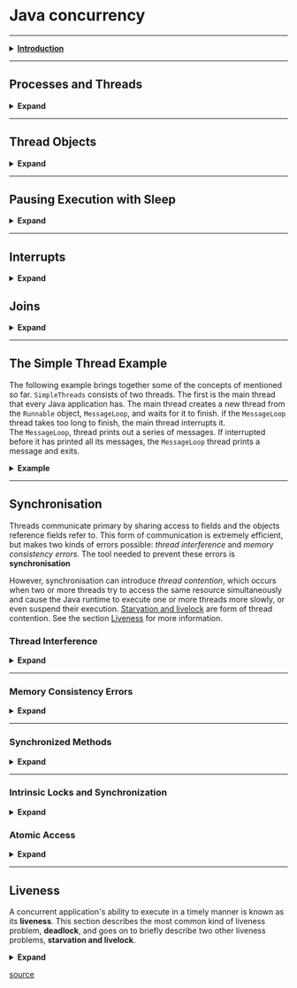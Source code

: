 <h1> Java concurrency </h1>

---
<details>
  <summary> <b><u>Introduction</u></b> </summary>
<p>
  Computer users take it for granted that their systems can do more than one thing at a time. They assume that they can
  continue to work in a word processor, while other applications download files, manage the print queue, and stream audio.
  Even a single application is often expected to do more than one thing at a time. For example, that streaming audio
  application must simultaneously read the digital audio off the network , decompress ir, manage playback, and update its
  display. Even the word processor should always be ready to respond to keyboard and mouse event, no matter how busy it is
  reformatting text or updating the display. Software that can do such things is known as concurrent software.
</p>
<p>
  The Java platform is designed from the ground up to support concurrent programming, with basic concurrency support in
  the Java programming language and the Java class libraries. Since version 5.0, the Java platform has also included
  high-level concurrency APIs. This lesson introduces the platform's basic concurrency support and summarizes some of the
  high-level APIs in the <code>java.util.concurrent</code> packages.
</p>
</details>

---

<h2>Processes and Threads</h2>
<details>

  <summary><b>Expand</b></summary>

<p>
  In concurrent programming, there are two basic units of execution: <b>processes</b> and <b>threads</b>
  Int the Java programming language, concurrent programming is mostly concerned with threads. However, processes are 
  also important.
</p>
<p>
  It's becoming more and more common for computer systems to have multiple processors or processors with multiple
  execution cores. This greatly enhances a system's capacity for concurrent execution of processes
  and threads - but concurrency is possible even on simple systems, without multiple processors or execution cores.
</p>
<H3>Processes</H3>
<p>
  A <b>process</b> has a self-contained execution environment. A process generally has a complete, private set of basic 
  <i>run-time resources</i>, in particular, each process has its own memory space.
</p>
<p>
  <b>Processes</b> are often seen as synonymous with programs or applications. However, what the user sees as a single
  application may in fact be a set of cooperating processes. To facilitate communication between processes, most operating
  systems support <i>Inter Process Communication</i> (IPC) resources, such as <b>pipes</b> and <b>sockets</b>. IPC is used not just
  for communication between processes on the same system, but processes on different systems.
</p>
<p>
  Most implementations of the Java virtual machine run as a single process. A java application can create additional
  processes using a <a href="https://docs.oracle.com/javase/8/docs/api/java/lang/ProcessBuilder.html">ProcessBuilder</a>
  object. <br>
</p>
<h3>Threads</h3>
<p>
  <b>Threads</b> are sometimes called <i>lightweight processes</i>. Both <b>processes</b> and <b>threads</b> provide an execution environment,
  but creating a new thread requires fewer resources than creating a new process. <b>Threads</b> exist within a process
  - every process has at least one. <b>Threads</b> share the process's resources, including memory and open files. This makes for
  efficient, but potentially problematic, communication.
</p>
<p>
  Multithreaded execution is an essential feature of the Java platform. Every application has at least one thread - or
  several, if you count "system" threads that do things like memory management and signal handling. But from the application
  programmer's point of view, you start with just one thread, called the main thread. This thread has the ability to 
  create additional thread.
</p>
</details>

---

<h2>Thread Objects</h2>
<details>

<summary><b>Expand</b></summary>

<p>
  Each thread is associated with an instance of the class <a href="https://docs.oracle.com/javase/8/docs/api/java/lang/Thread.html">Thread</a>.
  There are two basic strategies for using <code>Thread</code> objects to create a concurrent application.
</p>

+ <p>
    To directly control thread creation and management, simply instantiate <code>Thread</code> each time the application needs
    to initiate an asynchronous task.
  </p>
+ <p>
    To abstract thread management from the rest of your application, pass the application's task to an <i>executor</i> task.
  </p>

<p>
  This section documents the use of Thread objects. Executors are discussed with other
  <a href="https://docs.oracle.com/javase/tutorial/essential/concurrency/highlevel.html">high-level concurrency objects</a>.
</p>
<h3>Defining and starting a Thread</h3>
<p>
  An application that creates an instance of <code>Thread</code> must provide the code that will run in that thread.
  There are two ways to do this:
</p>

+ Provide a ``Runnable`` object. The <a href="https://docs.oracle.com/javase/8/docs/api/java/lang/Runnable.html">
  Runnable</a>
  interface defines a single method, ``run()``, meant to contain the code executed in the thread. The ``Runnable``
  object is passed to the ``Thread`` constructor, as in the Example:

```java
public class HelloRunnable implements Runnable {

  public void run() {
    System.out.println("Hello from a thread!");
  }

  public static void main(String args[]) {
    (new Thread(new HelloRunnable())).start();
  }

}
```

+ Subclass ``Thread``. The ``Thread`` class itself implements ``Runnable``, though its ``run()`` method does nothing. An
  application can subclass ``Thread``, providing its own implementation of ``run()``, as in the Example:

```java
 public class HelloThread extends Thread {

  public void run() {
    System.out.println("Hello from a thread!");
  }

  public static void main(String args[]) {
    (new HelloThred()).start();
  }

}
```

<p>Notice that both examples invoke <code>Thread.start()</code> in order to start the new thread.</p>
<p>
  Which of these idioms should you use? The first idiom, which employs a Runnable object, is more general, because the 
  <code>Runnable</code> object can subclass a class other than <code>Thread</code>. The second idiom is easier to use in 
  simple applications, but is limited by the fact that your task class must be a descendant of <code>Thread</code>.
</p>
<p>
  The <code>Thread</code> class defines a number of methods useful for thread management. These include <code>static</code>
  methods, which provide information about, or effect the status of, the thread invoking the method. The other methods
  are invoked from other threads involved in managing the thread and <code>Thread</code> object.
</p>

</details>

---

<h2>Pausing Execution with Sleep</h2>
<details>

  <summary><b>Expand</b></summary>

<p>
  <code>Thread.sleep()</code> causes the current thread to suspend execution for a specified period. This is an efficient
  means of making processor time available to the other threads of an applications that might be running on a computer system.
  The <code>sleep()</code> method can also be used for pacing, as shown in the example that follows, and waiting for 
  another thread with duties that are understood to have time requirements, as with the <code>SimpleThread</code> example 
  in a later section.
</p>
<p>
  Two overloaded versions of sleep are provided: one that specifies the sleep time to the millisecond and one that 
  specifies the sleep time to the nanosecond. However, these sleep times are not guaranteed to be precise, because they 
  are limited by the facilities provided by the underlying OS. Also, the sleep period can be terminated by interrupts, 
  as we'll see in a later section. In any case, you cannot assume that invoking sleep will suspend the thread for 
  precisely the time period specified.
</p>

```JAVA
  public class SleepMessages {
  public static void main(String[] args) throws InterruptedException {
    String[] importantIfo = {
            "Mares eat oats",
            "Does eat oats",
            "Little lambs eat ivy",
            "A kid will eat ivy too"
    };

    for(int i = 0; i < importantInfo.lenght; i++) {
      //Pause for 4 seconds
      Thread.sleep(4000);
      //Print a message
      System.out.println(importantInfo[i]);
    }
  }
}
```

<p>
  Notice that <code>main()</code> declares that it <code>throws InterruptedException</code>. This is an exception that 
  <code>sleep</code> throws when another thread interrupts the current thread while <code>sleep</code> is active.
  Since this application has not defined another thread to cause the interrupt, it doesn't bother to catch 
  <code>InterruptedException</code>.
</p>
</details>

---

<h2>Interrupts</h2>
<details>

<summary><b>Expand</b></summary>

<p>
  An <i>Interrupt</i> is an indicator to a thread that it should stop what it is doing and do something else. It's up to the 
  programmer to decide how a thread responds to an interrupt, but it is very common for the thread to terminate. This is 
  the usage emphasized in this lesson.<br>
  A thread sends an interrupt by invoking <code>interrupt()</code> on the <code>Thread</code> object for the thread to be 
  interrupted. For the interrupt mechanism to work correctly, the interrupted thread must support its own interruption.
</p>

<h3>Support Interruption</h3>

<p>
  How does a thread support its own interruption? This depends on what it's currently doing. If the thread is frequently 
  invoking methods that throw <code>InterruptedException</code>, it simply returns from <code>run()</code> method after it 
  catches that exception. For example,<br> suppose the central message loop in the <code>SleepMessage</code> example were
  int the <code>run()</code> method of a thread's <code>Runnable</code> object. Then it might be modified as follows to support interrupts:
</p>

```java
  for(int i=0;i<importantInfo.lenght;i++){
        // Pause for 4 seconds
        try{
        Thread.sleep(4000);
        }catch(InterruptedException e){
        // W've been interrupted: no more messages.
        return;
        }
        // Print a message
        System.out.printlm(importantInfo[i]);
        }

```

<p>
  Many methods that throw <code>InterruptedException</code>, such as sleep. are disigned to cancel their current 
  operation and return immediately when an interrupt is received.<br>
  What if a thread goes a long time without invoking a method that throws <code>InterruptedException</code>? Then it must
  periodically invoke <code>Thread.interrupted()</code>, which returns <code>true</code> if an interrupt has been received.
  For example:
</p>

```java
  for(int i=0;i<inputs.length;i++){
        heavyCrunch(inputs[i]);
        if(Thread.interrupted()){
        // We'v been interrupted: no more crunching.
        return;
        }
        }
```

<p>
  In this simple example, the code simply tests for the interrupt and exits the thread if one has been received. In more 
  complex applications, it might make more sense to throw an <code>InterruptedException</code>:
</p>

```java
  if(Thread.interrupted()){
        throw new InterruptedException();
        }
```

<p>
  This allows interrupt handling code to be centralized in a <code>catch</code> clause.
</p>

<h3>The Interrupt Status Flag</h3>

<p>
  The interrupt mechanism is implemented using an internal flag known as the <i>interrupt status</i>. Invoking <code>Thread.interrupt()</code>
  sets this flag. When a thread checks for an interrupt by invoking the static method <code>Thread.interrupted()</code>, 
  interrupt status is cleared. The non-static <code>isInterrupted()</code> method, which is used by one thread to query 
  the interrupt status of another, does not change the interrupt status flag.<br> By convention, any method that exits 
  by throwing an <code>InterruptedException</code> clears interrupted status when it does so. However, it's always 
  possible that interrupt status will immediately be set again, by another thread invoking <code>interrupt()</code>.
</p>

</details>

<h2>Joins</h2>
<details>

<summary><b>Expand</b></summary>

<p>
  The <code>join()</code>  method allows one thread to wait for the completion of another. If <code>t</code> is a 
  <code>Thread</code> object whose thread is currently executing.<br>
</p>

```java
 t.join();
```

<p>
  causes the current threat to pause execution until <code>t</code>'s thread terminates. Overloads of <code>join</code>
  allow the programmer to specify a waiting period. However, as with <code>sleep()</code>, <code>join()</code> is dependent
  on the OS for timing, so you should not assume that <code>join</code> will wait exactly as long as you specify.<br>
  Like <code>sleep()</code>, <code>join()</code> responds to an interrupt by exiting with an <code>InterruptedException</code>.
</p>

</details>

---

<h2>The Simple Thread Example</h2>
<p>
  The following example brings together some of the concepts of mentioned so far. <code>SimpleThreads</code> consists of two
  threads. The first is the main thread that every Java application has. The main thread creates a new thread from the 
  <code>Runnable</code> object, <code>MessageLoop</code>, and waits for it to finish. if the <code>MessageLoop</code> 
  thread takes too long to finish, the main thread interrupts it.<br> The <code>MessageLoop</code>, thread prints out a 
  series of messages. If interrupted before it has printed all its messages, the <code>MessageLoop</code> thread prints 
  a message and exits.
</p>
<details>

<summary><b>Example</b></summary>

```java
public class SimpleThread {

  // Display a message, preceded by the name of the current thread
  static void threadMessage(String message) {
    String threadName = Thread.currentThread().getName();
    System.out.format("%s: %s%n", threadName, message);
  }

  private static class MessageLoop implements Runnable {
    public void run() {
      String[] importantInfo = {
              "Mares eat oats",
              "Does eat oats",
              "Little lambs eat ivy",
              "A kid will eat ivy too"
      };
      try {
        for(int i = 0; i < importantInfo.length; i++) {
          // Pause for 4 seconds
          Thread.sleep(4000);
          // Print a message
          threadMessage(importantInfo[i]);
        }
      }catch(InterruptedException e) {
        threadMessage("I wasn't done!");
      }
    }
  }

  public static void main(String[] args) throws InterruptedException {
    // Delay, in milliseconds before we interrupt MessageLoop
    // thread (default one hour).
    long patience = 1000 * 60 * 60;

    // If command line arguments present, gives patience in seconds.
    if(args.length > 0) {
      try {
        patience = Long.parseLong(args[0]) * 1000;
      }catch(NumberFormatException e) {
        System.err.println("Argument mus be an integer.");
        System.exit(1);
      }
    }

    threadMessage("Starting MessageLoop thread");
    long startTime = System.currentTimeMillis();
    Thread t = new Thread(new MessageLoop());
    t.start();

    threadMessage("Waiting for MessageLoop thread");
    // loop until MessageLoop thread exits
    while(t.isAlive()) {
      threadMessage("Still waiting...");
      // Wait maximum of 1 second for MessageLoop thread to finish.
      t.join(1000);
      if(((System.currentTimeMillis() - startTime) > patience) && t.isAlive()) {
        threadMessage("Tired of waiting!");
        t.interrupt();
        // Shouldn't be long now -- wait indefinitely
        t.join();
      }
    }
    threadMessage("Finally!");
  }
}
```

</details>

---

<h2>Synchronisation</h2>
<p>
  Threads communicate primary by sharing access to fields and the objects reference fields refer to. This form of communication
  is extremely efficient, but makes two kinds of errors possible: <em>thread interference</em> and <em>memory consistency errors</em>.
  The tool needed to prevent these errors is <b>synchronisation</b>
</p>
<p>
  However, synchronisation can introduce <em>thread contention</em>, which occurs when two or more threads try to access the same
  resource simultaneously and cause the Java runtime to execute one or more threads more slowly, or even suspend their execution.
  <a href="#starvation-and-livelock"><u>Starvation and livelock</u></a> are form of thread contention. See the section 
  <a href="#liveness">Liveness</a> for more information.
</p>

<h3>Thread Interference</h3>
<details>

  <summary><b>Expand</b></summary>

<p>Consider a simple class called <code>Counter</code> </p>

```java
  class Counter {
  private int c = 0;

  public void increment() {
    c++;
  }

  public void decrement() {
    c--;
  }

  public int value() {
    return c;
  }

}
```

<p>
  <code>Counter</code> is designed so that each invocation of <code>increment()</code> will add 1 to <code>c</code>, and 
  each invocation of <code>decrement()</code> will subtract 1 from <code>c</code>. However, if a <code>Counter</code> object 
  if referenced from multiple threads, interference between thread may prevent this from happening as expected.<br>
  &nbsp;&nbsp; Interference happens when two operations, running in different threads, but acting on the same data, <i>interleave</i>.<br>
  &nbsp;&nbsp; This means that two operations of multiple steps, and the sequence of steps overlap.<br>
  It might not seem possible for operations on instance of <code>Counter</code> to interleave, since both operations on <code>c</code>
  are single, simple statements. However, even a simple statement can translate to multiple steps by the virtual machine. 
  The single expression c++ can be decomposed into three steps:
</p>

<ol>
  <li>Retrieve the current valie of <code>c</code>.</li>
  <li>Increment the retrieved value by 1.</li>
  <li>Store the incremented value back in <code>c</code>.</li>
</ol>

<p>
  The expression <code>c--;</code> can be decomposed the same way, except that the second step decrements instead of incrementing.<br>
  Suppose Thread <b>A</b> invokes <code>increment()</code> at about the same time Thread <b>B</b> invokes <code>decrement</code>.
  If the initial value of <code>c</code> is 0, their interleaved action might follow this sequence:
</p>

<ol>
  <li><b>Thread A:</b> Retrieve c.</li>
  <li><b>Thread B:</b> Retrieve c.</li>
  <li><b>Thread A:</b> Increment retrieved value; result is <u>1</u></li>
  <li><b>Thread B:</b> Decrement retrieved value; result is <u>-1</u></li>
  <li><b>Thread A:</b> Store result in c; c is now <u>1</u></li>
  <li><b>Thread A:</b> Store result in c; c is now <u>-1</u></li>
</ol>

<p>
  Thread A's result is lost, overwritten by Thread B. This particular interleaving is only one possibility. Under different
  circumstances it might be Thread B's result that gets lost, or there could be no error at all. Because they are unpredictable,
  thread interference bugs can be difficult to detect and fix.
</p>

</details>

---

<h3>Memory Consistency Errors</h3>
<details>

  <summary><b>Expand</b></summary>

<p>
  <em>Memory consistency errors</em> occur when different threads have inconsistent views of what should be the same data.
  The causes of memory consistency errors are complex and beyond the scope of this tutorial. Fortunately, the programmer does not need a
  detailed understanding of these causes. All that is needed is a strategy for avoiding them.<br>
  The key to avoiding memory consistency errors is understanding the <b>happens-before</b> relationship. 
  This relationship is simply a guarantee that memory writes by one specific statement are visible to another specific statement.
  To see this, consider the following example. Suppose a simple <code>int</code> field is defined and initialized:
</p>

```java
  int counter=0;
```

<p>The <code>counter</code> field is shared between two threads, <b>A</b> and <b>B</b>. Suppose thread <b>A</b> increments <code>counter</code>:</p>

```java
  counter++;
```

<p>Then, shortly afterwards, thread <b>B</b> prints out <code>counter</code>:</p>

```java
  System.out.println(counter);
```

<p>
  If the two statements had been executed in the same thread, it would be safe to assume that the value printed out would be
  "1". But if the two statements are executed in separate threads, the value printed out might well be "0", because there's 
  no guarantee that thread <b>A</b>'s change to <code>counter</code> will be visible to thread <b>B</b> - unless the programmer 
  has established a <b>happens-before</b> relationship between these two statements.
</p>
<p>We've already seen two actions that create <b>happens-before</b> relationships.</p>

<ul>
  <li>When a statement invokes <code>Thread.start()</code>, every statement that has a happens-before relationship with 
  that statement also has a happens-before relationship with every statement executed by the new thread. The effect of the 
  code that led up to the creation of the new thread are visible to the new thread.</li>
  <li>When a thread terminates and causes <code>Thread.join()</code> in another thread to return, then all the statements 
  executed by the terminated thread have a happens-before relationship with all the statements following the successful
  join. The effects of the code in the thread are now visible to the thread that performed the join.</li>
</ul>

<p>
  for a list of actions that create happens-before relationships, refer to the 
  <a href="https://docs.oracle.com/javase/8/docs/api/java/util/concurrent/package-summary.html#MemoryVisibility">
    Summary page of the <code>java.util.concurrent</code> package
  </a>.
</p>

</details>

---

<h3>Synchronized Methods</h3>
<details>

  <summary><b>Expand</b></summary>

<p>
  The Java programming language provides two basic synchronization idioms: <b>synchronized methods</b> and <b>synchronized statements</b>.
  <br>To make a method synchronized, simply add the <code>synchronized</code> keyword to its declaration.
</p>

```java
  public class SynchronizedCounter {
  private int c = 0;

  public synchronized void increment() {
    c++;
  }

  public synchronized void decrement() {
    c--;
  }

  public synchronized int value() {
    return c;
  }
}
```

<p>If <code>count</code> is an instance of <code>SynchronizedCounter</code>, then making these methods synchronized has two effects:</p>

<ol>
  <li>It is not possible for two invocations of synchronized methods on the same object to interleave.
  When one thread is executing a synchronized method for an object, all other threads that invoke synchronized methods
  for the same object block <em>(suspend execution)</em> until the first thread is done with the object</li>
  <li>When a synchronized method exits, it automatically establishes a <em>happens-before</em> relationship with 
  <em>any subsequent invocation</em> of a synchronized method for the same object. This guarantees that changes to the 
  state of the object are visible to all threads.</li>
</ol>

<p>
  Note that constructors cannot be synchronized - using the <code>synchronized</code> keyword with a constructor is a syntax
  error. Synchronizing constructors doesn't make sense, because only the thread that creates an object should have access 
  to it while it is being constructed.
</p>

<blockquote>
  <b>Warning:</b> When constructing an object that will be shared between threads, be very careful that a reference to 
  the object does not "leak" prematurely. For example, suppose you want to maintain a List called 
  instances containing every instance of class. You might be tempted to add the following line to your constructor:
  <br><code>instances.add(this);</code><br>
  But then other threads ca use <code>instances</code> to access the object before construction of 
  the object is complete.
</blockquote>

<p>
  Synchronized methods enable a simple strategy for preventing thread interfearence and memory consistency errors: if an 
  object is visible to more than one thread, all reads or writes to that object's variables are done through 
  <code>synchronized</code> methods. (An important exception: <code>final</code> fields, which cannot be modified after the 
  object is constructed, can be safely read through <em>non-synchronized</em> methods, once the object is constructed) 
  This strategy is effective, but can present problems with <a href="liveness">liveness</a>.
</p>
</details>

---

<h3>Intrinsic Locks and Synchronization</h3>
<details>

  <summary><b>Expand</b></summary>

<p>
  Synchronization is built around an internal entity known as the <b>intrinsic lock</b> or <b>monitor lock</b>. (The API 
  specification often refers to this entity simply as a "monitor.") Intrinsic locks play a role in both aspects of synchronisation:
  enforcing exclusive access to an object's state and establishing happens-before relationships that are essential to visibility.
</p>
<p>
  Every object has an intrinsic lock associated with it. By convention, a thread that needs exclusive and consistent access to 
  an object's fields has to acquire the object's intrinsic lock before accessing them, and then <em>release</em>
  the intrinsic lock when it's done with them. A thread is said to <em>own</em> the intrinsic lock between the time it has 
  acquired the lock and released the lock. As long as a thread owns an intrinsic lock, no other thread can acquire the same 
  lock. The other thread will block when it attempts to acquire the lock.
</p>
<p>
  When a thread releases an intrinsic lock, a happens-before relationship is established between that action and any 
  subsequent acquisition of the same lock.
</p>
<h4>Locks In Synchronization Methods</h4>
<p>
  When a thread invokes a synchronized method, it automatically acquires the intrinsic lock for that method's object and 
  releases it when the method returns. The lock release occurs even if the return was caused by an uncaught exception.
</p>
<p>
  You might wonder what happens when a static synchronized method is invoked, since a static method is associated with a 
  class, not an object. In this case, the thread acquires the intrinsic lock for the Class object associated with the class. 
  Thus access to class's static fields is controlled by a lock that's distinct from the lock for any instance of the class.
</p>
<h4>Synchronized Statements</h4>
<p>
  Another way to create synchronized code is with <em>synchronized statements</em>. Unlike synchronized methods, 
  synchronized statements must specify the object that provides the intrinsic lock:
</p>

```java
  public void addName(String name) {
    synchronized(this) {
      lastName = name;
      nameCount++;
    }
    nameList.add(name);
  }
```

<p>
  In this example, the <code>addName()</code> method needs to synchronize changes to <code>lastName</code> and <code>nameCount</code>,
  but also needs to avoid synchronizing invocations of other object's methods. (Invoking other object's methods from synchronized
  code can create problems that are described in the section on <b>Liveness</b>).
</p>
<p>
  Synchronised statements are also useful for improving concurrency with fine-grained synchronization. Suppose, for example,
  class <code>MsLunch</code> has two instance fields, <code>c1</code> and <code>c2</code> that are never used together. 
  All updates of these fields must be synchronized, but there's no reason to prevent and updare of c1 from being interleaved
  with an update of c2 - and doing so reduces concurrency by creating unnecessary blocking. Instead of using synchronized 
  methods or otherwise using the lock associated with <code>this</code> we create two objects solely to provide locks.
</p>

```java
public class MsLunch {
    private long c1 = 0;
    private long c2 = 0;
    private Object lock1 = new Object();
    private Object lock2 = new Object();

    public void inc1() {
        synchronized(lock1) {
            c1++;
        }
    }

    public void inc2() {
        synchronized(lock2) {
            c2++;
        }
    }
}
```

<p>
  Use this idiom with extreme care. You must be absolutely sure that it really is safe to interleave access of the affected fields.
</p>

<h4>Reentrant Synchronisation</h4>

<p>
  Recall that a thread cannot acquire a lock owned by another thread. But a thread can acquire a lock that it already owns. 
  Allowing a thread to acquire the same lock more than once enables <em>reentrant synchronization</em>. This describes a situation 
  where synchronized code, directly or indirectly, invokes a method that also contains synchronized code, and both sets 
  of code use the same lock. Without reentrant synchronisation, synchronized code would have to take many additional 
  precautions to avoid having a thread cause.
</p>

</details>

<h3>Atomic Access</h2>

<details>

  <summary><b>Expand</b></summary>

<p>
  In programming, an atomic action is one that effectively happens all at once. An atomic action cannot stop in the middle: 
  it either happens completely, or it doesn't happen at all. No side effects of an atomic action are visible until the action
  is complete.<br>
  We have already seen that an increment expression, such as <code>c++</code>, does not describe an atomic action. Even very 
  simple expressions can define complex actions that can decompose into other actions. However, there are actions you can 
  specify that are atomic:
</p>
<ul>
  <li>Reads and writes are atomic for reference variables and for most primitive variables (all types except <code>long</code> and <code>double</code>).</li>
  <li>Reads and writes are atomic for all variables declared <code>volatile</code> (<em>including</em> <code>long</code> and <code>double</code>)</li>
</ul>
<p>
  Atomic actions cannot be interleaved, so they can be used without fear of thread interference. However, this does not 
  eliminate all need to synchronize atomic actions, because memory consistency errors are still possible. Using <code>volatile</code>
  variables reduce the risk of memory consistency errors, because any write to a <code>volatile</code> variable, establishes 
  a happens-before relationship with subsequent reads of that same variable. This means that changes to a <code>volatile</code>
  variable are always visible to other threads. What's more, it also means that when a thread reads a <code>volatile</code>
  variable, it sees not just the latest change to the <code>volatile</code>, but also the side effects of the code that 
  led up the change.<br>
  Using simple atomic variable access is more efficient than accessing these variables through synchronized code, but 
  requires more care by the programmer to avoid memory consistency errors. Whether the extra effort is worthwhile depends 
  on the size and complexity of the application.
</p>
<p>
  Some of the classes in the <a href="https://docs.oracle.com/javase/8/docs/api/java/util/concurrent/package-summary.html"
  ><code>java.util.concurrent</code></a> package provide atomic methods that do not rely on synchronization. 
  We'll discuss them in the section on <a href="#high-level-concurrency-objects">High Level Concurrency Objects</a>.
</p>
</details>

-------

<h2>Liveness</h2>
<p>
  A concurrent application's ability to execute in a timely manner is known as its <b>liveness</b>. This section describes the most
  common kind of liveness problem, <b>deadlock</b>, and goes on to briefly describe two other liveness problems, 
  <b>starvation and livelock</b>.
</p>
<details>

  <summary><b>Expand</b></summary>

</details>

[source](https://docs.oracle.com/javase/tutorial/essential/concurrency/deadlock.html)